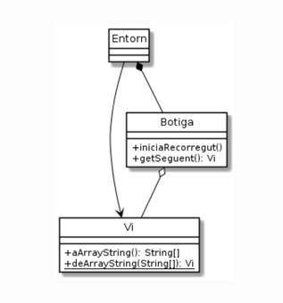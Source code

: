 ![](https://github.com/DamianPyCoder/Java__TEACHING_in_Youtube/blob/main/UML_exercices/5-4white.png)
